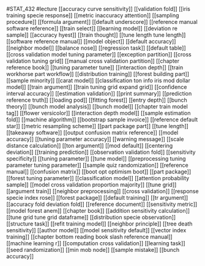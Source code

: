 #STAT_432
#lecture
[[accuracy curve sensitivity]]
[[validation fold]]
[[iris training specie response]]
[[metric inaccuracy attention]]
[[sampling procedure]]
[[formula argument]]
[[default underscore]]
[[reference manual software reference]]
[[train select]]
[[learning model]]
[[deviation re sample]]
[[accuracy hyest]]
[[train thought]]
[[tune length tune length]]
[[software reference manual]]
[[model object]]
[[default accuracy]]
[[neighbor model]]
[[balance nose]]
[[regression task]]
[[default table]]
[[cross validation model tuning parameter]]
[[exception partition]]
[[cross validation tuning grid]]
[[manual cross validation partition]]
[[chapter reference book]]
[[tuning parameter tune]]
[[interaction depth]]
[[train workhorse part workflow]]
[[distribution training]]
[[forest building part]]
[[sample minority]]
[[carat model]]
[[classification ton info iris mod dollar model]]
[[train argument]]
[[train tuning grid expand grid]]
[[confidence interval accuracy]]
[[estimation validation]]
[[print summary]]
[[prediction reference truth]]
[[loading pod]]
[[fitting forest]]
[[entry depth]]
[[bunch theory]]
[[bunch model analysis]]
[[bunch model]]
[[chapter train model tag]]
[[flower versicolor]]
[[interaction depth model]]
[[sample estimation fold]]
[[machine algorithm]]
[[bootstrap sample invoice]]
[[reference default star]]
[[metric resampling scheme]]
[[part package part]]
[[tune length]]
[[takeaway software]]
[[output confusion matrix reference]]
[[model accuracy]]
[[tuning parameter accuracy]]
[[warning message]]
[[scale distance calculation]]
[[ton argument]]
[[mod default]]
[[centering deviation]]
[[training prediction]]
[[observation validation fold]]
[[sensitivity specificity]]
[[tuning parameter]]
[[tune model]]
[[preprocessing tuning parameter tuning parameter]]
[[sample quiz randomization]]
[[reference manual]]
[[confusion matrix]]
[[boot opt optimism boot]]
[[part package]]
[[forest tuning parameter]]
[[classification model]]
[[attention probability sample]]
[[model cross validation proportion majority]]
[[tune grid]]
[[argument train]]
[[neighbor preprocessing]]
[[cross validation]]
[[response specie index rose]]
[[forest package]]
[[default training]]
[[tr argument]]
[[accuracy fold deviation fold]]
[[reference document]]
[[sensitivity metric]]
[[model forest anem]]
[[chapter book]]
[[addition sensitivity calculation]]
[[tune grid tune grid dataframe]]
[[distribution specie observation]]
[[structure task]]
[[refit training model]]
[[neighbor principle]]
[[tree death sensitivity]]
[[author model]]
[[model sensitivity default]]
[[vector index training]]
[[chapter bottom reading book slash reference manual]]
[[machine learning r]]
[[computation cross validation]]
[[learning task]]
[[seed randomization]]
[[min mob node]]
[[sample mistake]]
[[bunch accuracy]]
